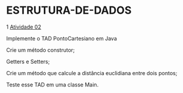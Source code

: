 # ESTRUTURA-DE-DADOS

1 [Atividade 02](Revisao)

Implemente o TAD PontoCartesiano em Java 

Crie um método construtor;

Getters e Setters;

Crie um método que calcule a distância
euclidiana entre dois pontos;

Teste esse TAD em uma classe Main.

